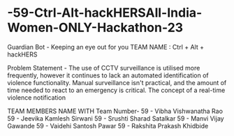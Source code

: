 # -59-Ctrl-Alt-hackHERSAll-India-Women-ONLY-Hackathon-23


Guardian Bot  - Keeping an eye out for you 
TEAM NAME : Ctrl + Alt + hackHERS

Problem Statement - 
The use of CCTV surveillance is utilised more frequently, however it continues to lack an automated identification of violence functionality. Manual surveillance isn't practical, and the amount of time needed to react to an emergency is critical. The concept of a real-time violence notification


TEAM MEMBERS NAME WITH Team Number-
59  - Vibha Vishwanatha Rao
59  -  Jeevika Kamlesh Sirwani
59  -  Srushti Sharad Satalkar
59  -  Manvi Vijay Gawande
59  -  Vaidehi Santosh Pawar
59  -  Rakshita Prakash Khidbide
